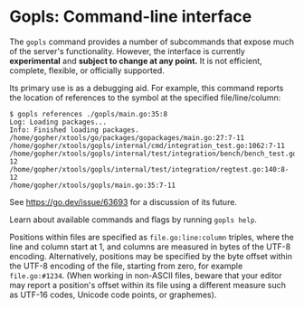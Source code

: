 # Gopls: Command-line interface

The `gopls` command provides a number of subcommands that expose much
of the server's functionality. However, the interface is currently
**experimental** and **subject to change at any point.**
It is not efficient, complete, flexible, or officially supported.

Its primary use is as a debugging aid.
For example, this command reports the location of references to the
symbol at the specified file/line/column:

```
$ gopls references ./gopls/main.go:35:8
Log: Loading packages...
Info: Finished loading packages.
/home/gopher/xtools/go/packages/gopackages/main.go:27:7-11
/home/gopher/xtools/gopls/internal/cmd/integration_test.go:1062:7-11
/home/gopher/xtools/gopls/internal/test/integration/bench/bench_test.go:59:8-12
/home/gopher/xtools/gopls/internal/test/integration/regtest.go:140:8-12
/home/gopher/xtools/gopls/main.go:35:7-11
```

See https://go.dev/issue/63693 for a discussion of its future.

Learn about available commands and flags by running `gopls help`.

Positions within files are specified as `file.go:line:column` triples,
where the line and column start at 1, and columns are measured in
bytes of the UTF-8 encoding.
Alternatively, positions may be specified by the byte offset within
the UTF-8 encoding of the file, starting from zero, for example
`file.go:#1234`.
(When working in non-ASCII files, beware that your editor may report a
position's offset within its file using a different measure such as
UTF-16 codes, Unicode code points, or graphemes).
